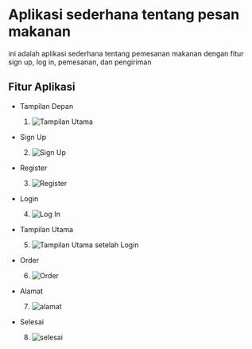 # Aplikasi sederhana tentang pesan makanan
  ini adalah aplikasi sederhana tentang pemesanan makanan dengan fitur sign up, log in, pemesanan, dan pengiriman

## Fitur Aplikasi
- Tampilan Depan
  
  1. ![Tampilan Utama](https://github.com/user-attachments/assets/acdce18f-dd31-4032-b73d-0f2c7e7374fe)
- Sign Up
  
  2. ![Sign Up](https://github.com/user-attachments/assets/02176e36-4bcf-46c2-a684-cfae8a3b847e)
- Register
  
  3. ![Register](https://github.com/user-attachments/assets/e4544e01-99f3-40bb-8016-b6165aec7a45)
- Login
  
  4. ![Log In](https://github.com/user-attachments/assets/de97cd2b-d234-4c3d-97be-c41165c0e071)
- Tampilan Utama
  
  5. ![Tampilan Utama setelah Login](https://github.com/user-attachments/assets/3aab753c-b9e6-41d8-9835-ba098af8572a)
- Order
  
  6. ![Order](https://github.com/user-attachments/assets/01481046-e6fe-4b3b-9678-6b6705b6aae9)
- Alamat
  
  7. ![alamat](https://github.com/user-attachments/assets/b24805ce-b02d-4b4f-a54f-e59c2e1ebaf5)
- Selesai
  
  8. ![selesai](https://github.com/user-attachments/assets/12d8c9d3-be58-4d7c-9456-7761772a4333)


